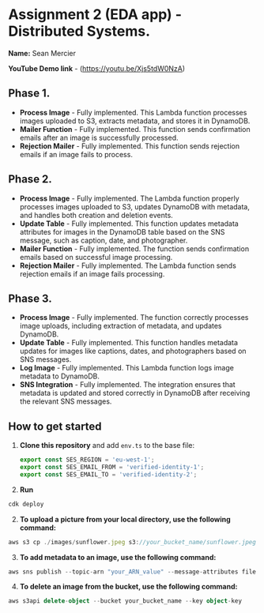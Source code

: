 # Assignment 2 (EDA app) - Distributed Systems.

**Name:** Sean Mercier

**YouTube Demo link** - (https://youtu.be/Xjs5tdW0NzA)


## Phase 1.

- **Process Image** - Fully implemented. This Lambda function processes images uploaded to S3, extracts metadata, and stores it in DynamoDB.
- **Mailer Function** - Fully implemented. This function sends confirmation emails after an image is successfully processed.
- **Rejection Mailer** - Fully implemented. This function sends rejection emails if an image fails to process.

## Phase 2.

- **Process Image** - Fully implemented. The Lambda function properly processes images uploaded to S3, updates DynamoDB with metadata, and handles both creation and deletion events.
- **Update Table** - Fully implemented. This function updates metadata attributes for images in the DynamoDB table based on the SNS message, such as caption, date, and photographer.
- **Mailer Function** - Fully implemented. The function sends confirmation emails based on successful image processing.
- **Rejection Mailer** - Fully implemented. The Lambda function sends rejection emails if an image fails processing.

## Phase 3.

- **Process Image** - Fully implemented. The function correctly processes image uploads, including extraction of metadata, and updates DynamoDB.
- **Update Table** - Fully implemented. This function handles metadata updates for images like captions, dates, and photographers based on SNS messages.
- **Log Image** - Fully implemented. This Lambda function logs image metadata to DynamoDB.
- **SNS Integration** - Fully implemented. The integration ensures that metadata is updated and stored correctly in DynamoDB after receiving the relevant SNS messages.


## How to get started

1. **Clone this repository** and add `env.ts` to the base file:

   ```typescript
   export const SES_REGION = 'eu-west-1';
   export const SES_EMAIL_FROM = 'verified-identity-1';
   export const SES_EMAIL_TO = 'verified-identity-2';


2. **Run** 

```typescript
cdk deploy
```

2. **To upload a picture from your local directory, use the following command:** 
```typescript
aws s3 cp ./images/sunflower.jpeg s3://your_bucket_name/sunflower.jpeg
```

3. **To add metadata to an image, use the following command:** 
```typescript
aws sns publish --topic-arn "your_ARN_value" --message-attributes file://texts/attributes.json --message file://texts/message.json
```

4. **To delete an image from the bucket, use the following command:** 
```typescript
aws s3api delete-object --bucket your_bucket_name --key object-key
```
